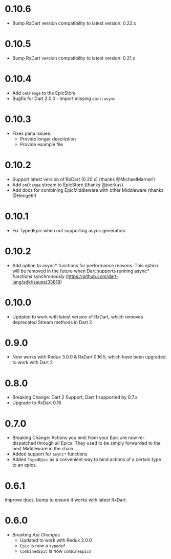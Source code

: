 # 0.10.6

  * Bump RxDart version compatibility to latest version: 0.22.x
  
# 0.10.5

  * Bump RxDart version compatibility to latest version: 0.21.x

# 0.10.4

  * Add `onChange` to the EpicStore
  * Bugfix for Dart 2.0.0 - import missing `dart:async`

# 0.10.3

  * Fixes pana issues:
    * Provide longer description
    * Provide example file

# 0.10.2

  * Support latest version of RxDart (0.20.x) (thanks @MichaelMarner!)
  * Add `onChange` stream to EpicStore (thanks @jnorkus)
  * Add docs for combining EpicMiddleware with other Middleware (thanks @Henge9!)

# 0.10.1

  * Fix TypedEpic when not supporting async generators
  
# 0.10.2

  * Add option to async* functions for performance reasons. This option will be removed in the future when Dart supports running async* functions synchronously (https://github.com/dart-lang/sdk/issues/33818) 

# 0.10.0

  * Updated to work with latest version of RxDart, which removes deprecated Stream methods in Dart 2
  
# 0.9.0

  * Now works with Redux 3.0.0 & RxDart 0.16.5, which have been upgraded to work with Dart 2
  
# 0.8.0

  * Breaking Change: Dart 2 Support, Dart 1 supported by 0.7.x
  * Upgrade to RxDart 0.16

# 0.7.0

  * Breaking Change: Actions you emit from your Epic are now re-dispatched through all Epics. They used to be simply forwarded to the next Middleware in the chain.  
  * Added support for `async*` functions
  * Added `TypedEpic` as a convenient way to bind actions of a certain type to an epics.

# 0.6.1

Improve docs, bump to ensure it works with latest RxDart.

# 0.6.0

  * *Breaking Api Changes*
    * Updated to work with Redux 2.0.0
    * `Epic` is now a `typedef`
    * `CombinedEpic` is now `combineEpics`
    
